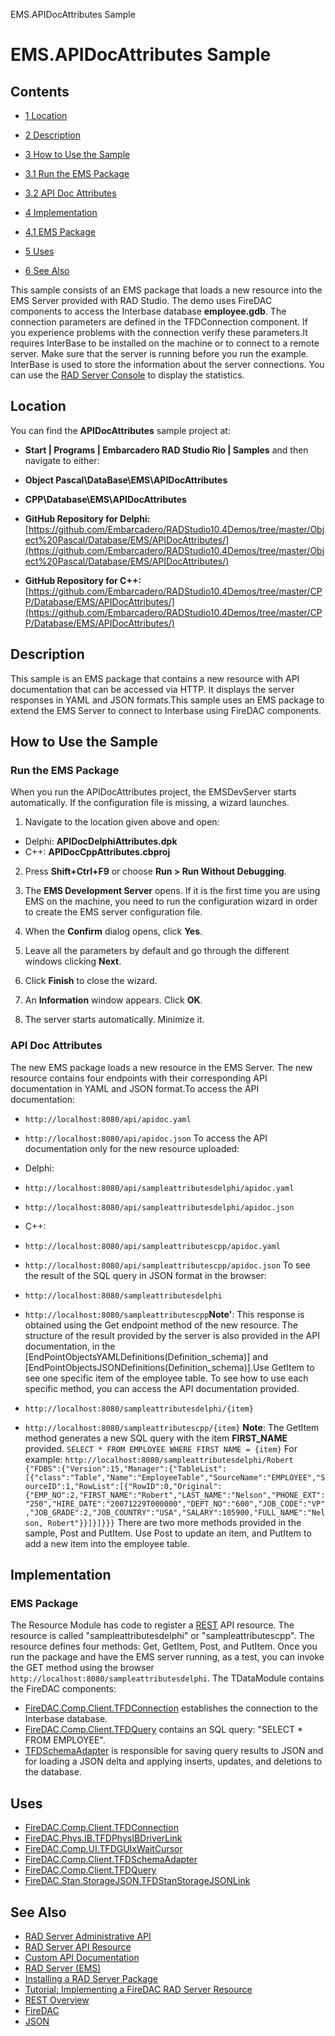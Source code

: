 EMS.APIDocAttributes Sample[]()
# EMS.APIDocAttributes Sample 



## Contents



* [1 Location](#Location)
* [2 Description](#Description)
* [3 How to Use the Sample](#How_to_Use_the_Sample)

* [3.1 Run the EMS Package](#Run_the_EMS_Package)
* [3.2 API Doc Attributes](#API_Doc_Attributes)

* [4 Implementation](#Implementation)

* [4.1 EMS Package](#EMS_Package)

* [5 Uses](#Uses)
* [6 See Also](#See_Also)

This sample consists of an EMS package that loads a new resource into the EMS Server provided with RAD Studio. The demo uses FireDAC components to access the Interbase database **employee.gdb**. The connection parameters are defined in the TFDConnection component. If you experience problems with the connection verify these parameters.It requires InterBase to be installed on the machine or to connect to a remote server. Make sure that the server is running before you run the example. InterBase is used to store the information about the server connections. You can use the [RAD Server Console](http://docwiki.embarcadero.com/RADStudio/en/RAD_Server_Console) to display the statistics.

## Location 

You can find the **APIDocAttributes** sample project at:
* **Start | Programs | Embarcadero RAD Studio Rio | Samples** and then navigate to either:

* **Object Pascal\DataBase\EMS\APIDocAttributes**
* **CPP\Database\EMS\APIDocAttributes**

* **GitHub Repository for Delphi:**[https://github.com/Embarcadero/RADStudio10.4Demos/tree/master/Object%20Pascal/Database/EMS/APIDocAttributes/](https://github.com/Embarcadero/RADStudio10.4Demos/tree/master/Object%20Pascal/Database/EMS/APIDocAttributes/)
* **GitHub Repository for C++:**[https://github.com/Embarcadero/RADStudio10.4Demos/tree/master/CPP/Database/EMS/APIDocAttributes/](https://github.com/Embarcadero/RADStudio10.4Demos/tree/master/CPP/Database/EMS/APIDocAttributes/)

## Description 

This sample is an EMS package that contains a new resource with API documentation that can be accessed via HTTP. It displays the server responses in YAML and JSON formats.This sample uses an EMS package to extend the EMS Server to connect to Interbase using FireDAC components. 

## How to Use the Sample 


### Run the EMS Package 

When you run the APIDocAttributes project, the EMSDevServer starts automatically. If the configuration file is missing, a wizard launches.
1.  Navigate to the location given above and open:

*  Delphi: **APIDocDelphiAttributes.dpk**
*  C++: **APIDocCppAttributes.cbproj**

2.  Press **Shift+Ctrl+F9** or choose **Run > Run Without Debugging**.
3.  The **EMS Development Server** opens. If it is the first time you are using EMS on the machine, you need to run the configuration wizard in order to create the EMS server configuration file.

1.  When the **Confirm** dialog opens, click **Yes**.
2.  Leave all the parameters by default and go through the different windows clicking **Next**.
3.  Click **Finish** to close the wizard.
4.  An **Information** window appears. Click **OK**.

4.  The server starts automatically. Minimize it.

### API Doc Attributes 

The new EMS package loads a new resource in the EMS Server. The new resource contains four endpoints with their corresponding API documentation in YAML and JSON format.To access the API documentation:

* `http://localhost:8080/api/apidoc.yaml`
* `http://localhost:8080/api/apidoc.json`
To access the API documentation only for the new resource uploaded:
*  Delphi:

* `http://localhost:8080/api/sampleattributesdelphi/apidoc.yaml`
* `http://localhost:8080/api/sampleattributesdelphi/apidoc.json`

*  C++:

* `http://localhost:8080/api/sampleattributescpp/apidoc.yaml`
* `http://localhost:8080/api/sampleattributescpp/apidoc.json`
To see the result of the SQL query in JSON format in the browser:
* `http://localhost:8080/sampleattributesdelphi`
* `http://localhost:8080/sampleattributescpp`**Note'**: This response is obtained using the Get endpoint method of the new resource.
The structure of the result provided by the server is also provided in the API documentation, in the [EndPointObjectsYAMLDefinitions(Definition_schema)] and [EndPointObjectsJSONDefinitions(Definition_schema)].Use GetItem to see one specific item of the employee table. To see how to use each specific method, you can access the API documentation provided.

* `http://localhost:8080/sampleattributesdelphi/{item}`
* `http://localhost:8080/sampleattributescpp/{item}`
**Note**: The GetItem method generates a new SQL query with the item **FIRST_NAME** provided. `SELECT * FROM EMPLOYEE WHERE FIRST NAME = {item}`
For example:
`http://localhost:8080/sampleattributesdelphi/Robert`
` {"FDBS":{"Version":15,"Manager":{"TableList":[{"class":"Table","Name":"EmployeeTable","SourceName":"EMPLOYEE","SourceID":1,"RowList":[{"RowID":0,"Original":{"EMP_NO":2,"FIRST_NAME":"Robert","LAST_NAME":"Nelson","PHONE_EXT":"250","HIRE_DATE":"20071229T000000","DEPT_NO":"600","JOB_CODE":"VP","JOB_GRADE":2,"JOB_COUNTRY":"USA","SALARY":105900,"FULL_NAME":"Nelson, Robert"}}]}]}}}`
There are two more methods provided in the sample, Post and PutItem. 
Use Post to update an item, and PutItem to add a new item into the employee table.

## Implementation 


### EMS Package 

The Resource Module has code to register a [REST](http://docwiki.embarcadero.com/RADStudio/en/REST_Overview) API resource. The resource is called "sampleattributesdelphi" or "sampleattributescpp". The resource defines four methods: Get, GetItem, Post, and PutItem. Once you run the package and have the EMS server running, as a test, you can invoke the GET method using the browser `http://localhost:8080/sampleattributesdelphi`.
The TDataModule contains the FireDAC components:

* [FireDAC.Comp.Client.TFDConnection](http://docwiki.embarcadero.com/Libraries/en/FireDAC.Comp.Client.TFDConnection) establishes the connection to the Interbase database.
* [FireDAC.Comp.Client.TFDQuery](http://docwiki.embarcadero.com/Libraries/en/FireDAC.Comp.Client.TFDQuery) contains an SQL query: "SELECT * FROM EMPLOYEE".
* [TFDSchemaAdapter](http://docwiki.embarcadero.com/Libraries/en/FireDAC.Comp.Client.TFDSchemaAdapter) is responsible for saving query results to JSON and for loading a JSON delta and applying inserts, updates, and deletions to the database.

## Uses 


* [FireDAC.Comp.Client.TFDConnection](http://docwiki.embarcadero.com/Libraries/en/FireDAC.Comp.Client.TFDConnection)
* [FireDAC.Phys.IB.TFDPhysIBDriverLink](http://docwiki.embarcadero.com/Libraries/en/FireDAC.Phys.IB.TFDPhysIBDriverLink)
* [FireDAC.Comp.UI.TFDGUIxWaitCursor](http://docwiki.embarcadero.com/Libraries/en/FireDAC.Comp.UI.TFDGUIxWaitCursor)
* [FireDAC.Comp.Client.TFDSchemaAdapter](http://docwiki.embarcadero.com/Libraries/en/FireDAC.Comp.Client.TFDSchemaAdapter)
* [FireDAC.Comp.Client.TFDQuery](http://docwiki.embarcadero.com/Libraries/en/FireDAC.Comp.Client.TFDQuery)
* [FireDAC.Stan.StorageJSON.TFDStanStorageJSONLink](http://docwiki.embarcadero.com/Libraries/en/FireDAC.Stan.StorageJSON.TFDStanStorageJSONLink)

## See Also 


* [RAD Server Administrative API](http://docwiki.embarcadero.com/RADStudio/en/RAD_Server_Administrative_API)
* [RAD Server API Resource](http://docwiki.embarcadero.com/RADStudio/en/RAD_Server_API_Resource)
* [Custom API Documentation](http://docwiki.embarcadero.com/RADStudio/en/Custom_API_Documentation)
* [RAD Server (EMS)](http://docwiki.embarcadero.com/RADStudio/en/RAD_Server_(EMS))
* [Installing a RAD Server Package](http://docwiki.embarcadero.com/RADStudio/en/Installing_a_RAD_Server_Package)
* [Tutorial: Implementing a FireDAC RAD Server Resource](http://docwiki.embarcadero.com/RADStudio/en/Tutorial:_Implementing_a_FireDAC_RAD_Server_Resource)
* [REST Overview](http://docwiki.embarcadero.com/RADStudio/en/REST_Overview)
* [FireDAC](http://docwiki.embarcadero.com/RADStudio/en/FireDAC)
* [JSON](http://docwiki.embarcadero.com/RADStudio/en/JSON)





